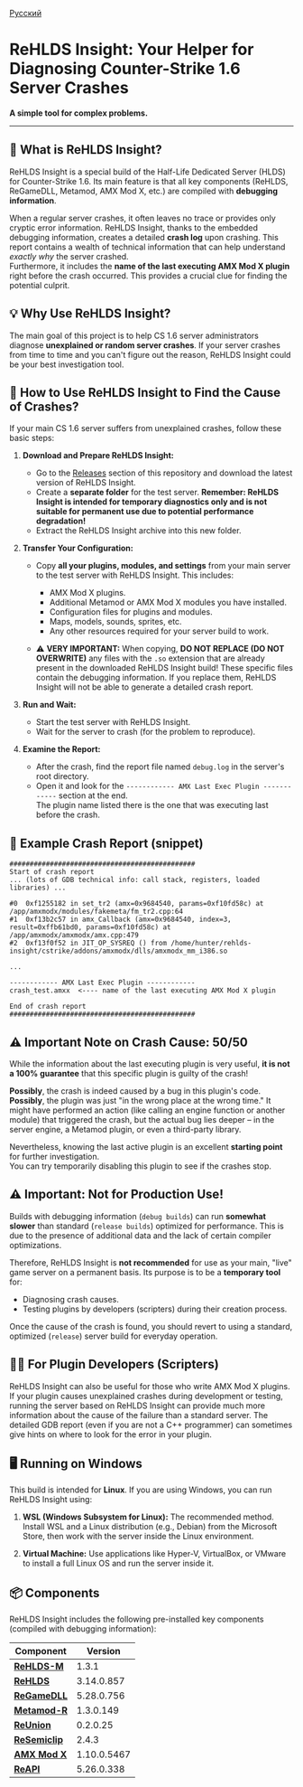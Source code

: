[Русский](README-RU.md)

# ReHLDS Insight: Your Helper for Diagnosing Counter-Strike 1.6 Server Crashes

**A simple tool for complex problems.**

---

## 🤔 What is ReHLDS Insight?

ReHLDS Insight is a special build of the Half-Life Dedicated Server (HLDS) for Counter-Strike 1.6. Its main feature is that all key components (ReHLDS, ReGameDLL, Metamod, AMX Mod X, etc.) are compiled with **debugging information**.

When a regular server crashes, it often leaves no trace or provides only cryptic error information. ReHLDS Insight, thanks to the embedded debugging information, creates a detailed **crash log** upon crashing. This report contains a wealth of technical information that can help understand *exactly why* the server crashed.<br/>
Furthermore, it includes the **name of the last executing AMX Mod X plugin** right before the crash occurred. This provides a crucial clue for finding the potential culprit.

## 💡 Why Use ReHLDS Insight?

The main goal of this project is to help CS 1.6 server administrators diagnose **unexplained or random server crashes**. If your server crashes from time to time and you can't figure out the reason, ReHLDS Insight could be your best investigation tool.

## 🚀 How to Use ReHLDS Insight to Find the Cause of Crashes?

If your main CS 1.6 server suffers from unexplained crashes, follow these basic steps:

1.  **Download and Prepare ReHLDS Insight:**
    * Go to the [Releases](https://github.com/hun1er/rehlds-insight/releases) section of this repository and download the latest version of ReHLDS Insight.
    * Create a **separate folder** for the test server. **Remember: ReHLDS Insight is intended for temporary diagnostics only and is not suitable for permanent use due to potential performance degradation!**
    * Extract the ReHLDS Insight archive into this new folder.

2.  **Transfer Your Configuration:**
    * Copy **all your plugins, modules, and settings** from your main server to the test server with ReHLDS Insight. This includes:
        * AMX Mod X plugins.
        * Additional Metamod or AMX Mod X modules you have installed.
        * Configuration files for plugins and modules.
        * Maps, models, sounds, sprites, etc.
        * Any other resources required for your server build to work.

    * ⚠️ **VERY IMPORTANT:** When copying, **DO NOT REPLACE (DO NOT OVERWRITE)** any files with the `.so` extension that are already present in the downloaded ReHLDS Insight build! These specific files contain the debugging information. If you replace them, ReHLDS Insight will not be able to generate a detailed crash report.

3.  **Run and Wait:**
    * Start the test server with ReHLDS Insight.
    * Wait for the server to crash (for the problem to reproduce).

4.  **Examine the Report:**
    * After the crash, find the report file named `debug.log` in the server's root directory.
    * Open it and look for the `------------ AMX Last Exec Plugin ------------` section at the end.<br/>
    The plugin name listed there is the one that was executing last before the crash.

## 📄 Example Crash Report (snippet)
```
##############################################
Start of crash report
... (lots of GDB technical info: call stack, registers, loaded libraries) ...

#0  0xf1255182 in set_tr2 (amx=0x9684540, params=0xf10fd58c) at /app/amxmodx/modules/fakemeta/fm_tr2.cpp:64
#1  0xf13b2c57 in amx_Callback (amx=0x9684540, index=3, result=0xffb61bd0, params=0xf10fd58c) at /app/amxmodx/amxmodx/amx.cpp:479
#2  0xf13f0f52 in JIT_OP_SYSREQ () from /home/hunter/rehlds-insight/cstrike/addons/amxmodx/dlls/amxmodx_mm_i386.so

...

------------ AMX Last Exec Plugin ------------
crash_test.amxx  <---- name of the last executing AMX Mod X plugin

End of crash report
##############################################
```

## ⚠️ Important Note on Crash Cause: 50/50

While the information about the last executing plugin is very useful, **it is not a 100% guarantee** that this specific plugin is guilty of the crash!

**Possibly**, the crash is indeed caused by a bug in this plugin's code.<br/>
**Possibly**, the plugin was just "in the wrong place at the wrong time." It might have performed an action (like calling an engine function or another module) that triggered the crash, but the actual bug lies deeper – in the server engine, a Metamod plugin, or even a third-party library.

Nevertheless, knowing the last active plugin is an excellent **starting point** for further investigation.<br/>
You can try temporarily disabling this plugin to see if the crashes stop.

## ⚠️ Important: Not for Production Use!

Builds with debugging information (`debug builds`) can run **somewhat slower** than standard (`release builds`) optimized for performance. This is due to the presence of additional data and the lack of certain compiler optimizations.

Therefore, ReHLDS Insight is **not recommended** for use as your main, "live" game server on a permanent basis. Its purpose is to be a **temporary tool** for:
* Diagnosing crash causes.
* Testing plugins by developers (scripters) during their creation process.

Once the cause of the crash is found, you should revert to using a standard, optimized (`release`) server build for everyday operation.

## 👨‍💻 For Plugin Developers (Scripters)

ReHLDS Insight can also be useful for those who write AMX Mod X plugins. If your plugin causes unexplained crashes during development or testing, running the server based on ReHLDS Insight can provide much more information about the cause of the failure than a standard server. The detailed GDB report (even if you are not a C++ programmer) can sometimes give hints on where to look for the error in your plugin.

## 🖥️ Running on Windows

This build is intended for **Linux**. If you are using Windows, you can run ReHLDS Insight using:

1.  **WSL (Windows Subsystem for Linux):** The recommended method. Install WSL and a Linux distribution (e.g., Debian) from the Microsoft Store, then work with the server inside the Linux environment.

2.  **Virtual Machine:** Use applications like Hyper-V, VirtualBox, or VMware to install a full Linux OS and run the server inside it.

## 📦 Components

ReHLDS Insight includes the following pre-installed key components (compiled with debugging information):

| Component | Version |
|-----------|--------|
| [**ReHLDS-M**](https://github.com/hun1er/rehlds-m)        | 1.3.1         |
| [**ReHLDS**](https://github.com/rehlds/rehlds)            | 3.14.0.857    |
| [**ReGameDLL**](https://github.com/rehlds/ReGameDLL_CS)   | 5.28.0.756    |
| [**Metamod-R**](https://github.com/rehlds/Metamod-R)      | 1.3.0.149     |
| [**ReUnion**](https://github.com/rehlds/reunion)          | 0.2.0.25      |
| [**ReSemiclip**](https://github.com/rehlds/resemiclip)    | 2.4.3         |
| [**AMX Mod X**](https://github.com/alliedmodders/amxmodx) | 1.10.0.5467   |
| [**ReAPI**](https://github.com/rehlds/reapi)              | 5.26.0.338    |
